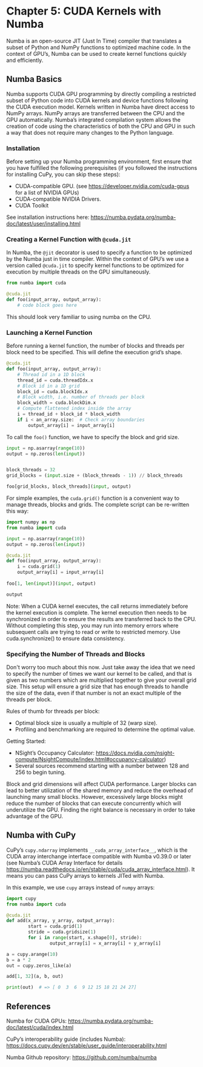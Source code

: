 # Chapter 5: CUDA Kernels with Numba 

Numba is an open-source JIT (Just In Time) compiler that translates a subset of Python and NumPy functions to optimized machine code.  In the context of GPU’s, Numba can be used to create kernel functions quickly and efficiently.

## Numba Basics

Numba supports CUDA GPU programming by directly compiling a restricted subset of Python code into CUDA kernels and device functions following the CUDA execution model. Kernels written in Numba have direct access to NumPy arrays. NumPy arrays are transferred between the CPU and the GPU automatically.  Numba’s integrated compilation system allows the creation of code using the characteristics of both the CPU and GPU in such a way that does not require many changes to the Python language.

### Installation

Before setting up your Numba programming environment, first ensure that you have fulfilled the following prerequisites (if you followed the instructions for installing CuPy, you can skip these steps):
- CUDA-compatible GPU.  (see https://developer.nvidia.com/cuda-gpus for a list of NVIDIA GPUs)
- CUDA-compatible NVIDIA Drivers.
- CUDA Toolkit

See installation instructions here: https://numba.pydata.org/numba-doc/latest/user/installing.html 

### Creating a Kernel Function with `@cuda.jit`

In Numba, the `@jit` decorator is used to specify a function to be optimized by the Numba just in time compiler.  Within the context of GPU’s we use a version called `@cuda.jit` to specify kernel functions to be optimized for execution by multiple threads on the GPU simultaneously.

```python
from numba import cuda

@cuda.jit
def foo(input_array, output_array):
    # code block goes here
```

This should look very familiar to using numba on the CPU.

### Launching a Kernel Function

Before running a kernel function, the number of blocks and threads per block need to be specified.  This will define the execution grid’s shape.

```python
@cuda.jit
def foo(input_array, output_array):
    # Thread id in a 1D block
    thread_id = cuda.threadIdx.x
    # Block id in a 1D grid
    block_id = cuda.blockIdx.x
    # Block width, i.e. number of threads per block
    block_width = cuda.blockDim.x
    # Compute flattened index inside the array
    i = thread_id + block_id * block_width
    if i < an_array.size:  # Check array boundaries
        output_array[i] = input_array[i]
```

To call the `foo()` function, we have to specify the block and grid size.

```python
input = np.asarray(range(10))
output = np.zeros(len(input))


block_threads = 32
grid_blocks = (input.size + (block_threads - 1)) // block_threads

foo[grid_blocks, block_threads](input, output)
```

For simple examples, the `cuda.grid()` function is a convenient way to manage threads, blocks and grids.  The complete script can be re-written this way: 

```python
import numpy as np
from numba import cuda

input = np.asarray(range(10))
output = np.zeros(len(input))

@cuda.jit
def foo(input_array, output_array):
    i = cuda.grid(1)
    output_array[i] = input_array[i]
    
foo[1, len(input)](input, output)

output
```

Note: When a CUDA kernel executes, the call returns immediately before the kernel execution is complete.  The kernel execution then needs to be synchronized in order to ensure the results are transferred back to the CPU.  Without completing this step, you may run into memory errors where subsequent calls are trying to read or write to restricted memory.  Use cuda.synchronize() to ensure data consistency.

### Specifying the Number of Threads and Blocks

Don't worry too much about this now. Just take away the idea that we need to specify the number of times we want our kernel to be called, and that is given as two numbers which are multiplied together to give your overall grid size.  This setup will ensure a grid size that has enough threads to handle the size of the data, even if that number is not an exact multiple of the threads per block.

Rules of thumb for threads per block:
- Optimal block size is usually a multiple of 32 (warp size).
- Profiling and benchmarking are required to determine the optimal value. 

Getting Started:
- NSight’s Occupancy Calculator: https://docs.nvidia.com/nsight-compute/NsightCompute/index.html#occupancy-calculator)
- Several sources recommend starting with a number between 128 and 256 to begin tuning.

Block and grid dimensions will affect CUDA performance.  Larger blocks can lead to better utilization of the shared memory and reduce the overhead of launching many small blocks.  However, excessively large blocks might reduce the number of blocks that can execute concurrently which will underutilize the GPU.  Finding the right balance is necessary in order to take advantage of the GPU.

## Numba with CuPy

CuPy’s `cupy.ndarray` implements `__cuda_array_interface__`, which is the CUDA array interchange interface compatible with Numba v0.39.0 or later (see Numba’s CUDA Array Interface for details https://numba.readthedocs.io/en/stable/cuda/cuda_array_interface.html). It means you can pass CuPy arrays to kernels JITed with Numba.

In this example, we use `cupy` arrays instead of `numpy` arrays:

```python
import cupy
from numba import cuda

@cuda.jit
def add(x_array, y_array, output_array):
        start = cuda.grid(1)
        stride = cuda.gridsize(1)
        for i in range(start, x.shape[0], stride):
                output_array[i] = x_array[i] + y_array[i]

a = cupy.arange(10)
b = a * 2
out = cupy.zeros_like(a)

add[1, 32](a, b, out)

print(out)  # => [ 0  3  6  9 12 15 18 21 24 27]
```

## References

Numba for CUDA GPUs: https://numba.pydata.org/numba-doc/latest/cuda/index.html 

CuPy’s interoperability guide (includes Numba): https://docs.cupy.dev/en/stable/user_guide/interoperability.html 

Numba Github repository: https://github.com/numba/numba 
